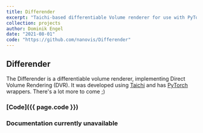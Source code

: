 ```yaml
---
title: Differender
excerpt: "Taichi-based differentiable Volume renderer for use with PyTorch"
collection: projects
author: Dominik Engel
date: "2021-08-01"
code: "https://github.com/nanovis/Differender"
---
```


## Differender
The Differender is a differentiable volume renderer, implementing Direct Volume Rendering (DVR). It was developed using [Taichi](https://github.com/taichi-dev/taichi) and has [PyTorch](https://pytorch.org) wrappers. There's a lot more to come ;)

### [Code]({{ page.code }})
### Documentation currently unavailable
